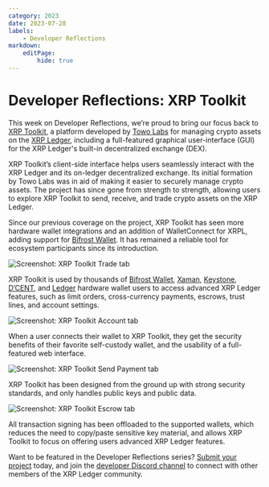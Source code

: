```yaml
---
category: 2023
date: 2023-07-28
labels:
    - Developer Reflections
markdown:
    editPage:
        hide: true
---
```

# Developer Reflections: XRP Toolkit

This week on Developer Reflections, we’re proud to bring our focus back to [XRP Toolkit](https://www.xrptoolkit.com/), a platform developed by [Towo Labs](https://towo.io/) for managing crypto assets on the [XRP Ledger](https://xrpl.org/), including a full-featured graphical user-interface (GUI) for the XRP Ledger's built-in decentralized exchange (DEX). 

<!-- BREAK -->

XRP Toolkit’s client-side interface helps users seamlessly interact with the XRP Ledger and its on-ledger decentralized exchange. Its initial formation by Towo Labs was in aid of making it easier to securely manage crypto assets. The project has since gone from strength to strength, allowing users to explore XRP Toolkit to send, receive, and trade crypto assets on the XRP Ledger.

Since our previous coverage on the project, XRP Toolkit has seen more hardware wallet integrations and an addition of WalletConnect for XRPL, adding support for [Bifrost Wallet](https://bifrostwallet.com/). It has remained a reliable tool for ecosystem participants since its introduction.

![Screenshot: XRP Toolkit Trade tab](/blog/img/dev-reflections-xrp-toolkit-trade-tab.png)

XRP Toolkit is used by thousands of [Bifrost Wallet](https://bifrostwallet.com/), [Xaman](https://xaman.app/), [Keystone](https://keyst.one/), [D’CENT](https://dcentwallet.com/), and [Ledger](https://www.ledger.com/) hardware wallet users to access advanced XRP Ledger features, such as limit orders, cross-currency payments, escrows, trust lines, and account settings. 

![Screenshot: XRP Toolkit Account tab](/blog/img/dev-reflections-xrp-toolkit-account-tab.png)

When a user connects their wallet to XRP Toolkit, they get the security benefits of their favorite self-custody wallet, and the usability of a full-featured web interface.

![Screenshot: XRP Toolkit Send Payment tab](/blog/img/dev-reflections-xrp-toolkit-send-payment-tab.png)

XRP Toolkit has been designed from the ground up with strong security standards, and only handles public keys and public data.

![Screenshot: XRP Toolkit Escrow tab](/blog/img/dev-reflections-xrp-toolkit-escrow-tab.png)

All transaction signing has been offloaded to the supported wallets, which reduces the need to copy/paste sensitive key material, and allows XRP Toolkit to focus on offering users advanced XRP Ledger features.

Want to be featured in the Developer Reflections series? [Submit your project](https://xrpl.org/contribute.html#xrpl-blog) today, and join the [developer Discord channel](https://discord.gg/sfX3ERAMjH) to connect with other members of the XRP Ledger community.

